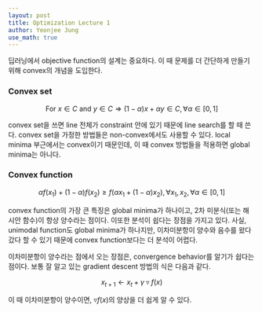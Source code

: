 ```yaml
---
layout: post
title: Optimization Lecture 1
author: Yeonjee Jung
use_math: true
---
```


딥러닝에서 objective function의 설계는 중요하다. 이 때 문제를 더 간단하게 만들기 위해 convex의 개념을 도입한다.

### Convex set

$$\text{For } x \in C \text{ and } y \in C \Rightarrow (1-\alpha)x+\alpha y \in C, \forall\alpha\in[0, 1]$$

convex set을 쓰면 line 전체가 constraint 안에 있기 때문에 line search를 할 때 쓴다. convex set을 가정한 방법들은 non-convex에서도 사용할 수 있다. local minima 부근에서는 convex이기 때문인데, 이 때 convex 방법들을 적용하면 global minima는 아니다.

### Convex function

$$\alpha f(x_1)+(1-\alpha)f(x_2) \ge f(\alpha x_1 + (1-\alpha)x_2), \forall x_1, x_2, \forall \alpha \in [0, 1]$$

convex function의 가장 큰 특징은 global minima가 하나이고, 2차 미분식(또는 해시안 함수)이 항상 양수라는 점이다. 이또한 분석이 쉽다는 장점을 가지고 있다. 사실, unimodal function도 global minima가 하나지만, 이차미분항이 양수와 음수를 왔다갔다 할 수 있기 때문에 convex function보다는 더 분석이 어렵다.

이차미분항이 양수라는 점에서 오는 장점은, convergence behavior를 알기가 쉽다는 점이다. 보통 잘 알고 있는 gradient descent 방법의 식은 다음과 같다.

$$x_{t+1} \leftarrow x_t + \gamma\triangledown f(x)$$

이 때 이차미분항이 양수이면, $\triangledown f(x)$의 양상을 더 쉽게 알 수 있다.
